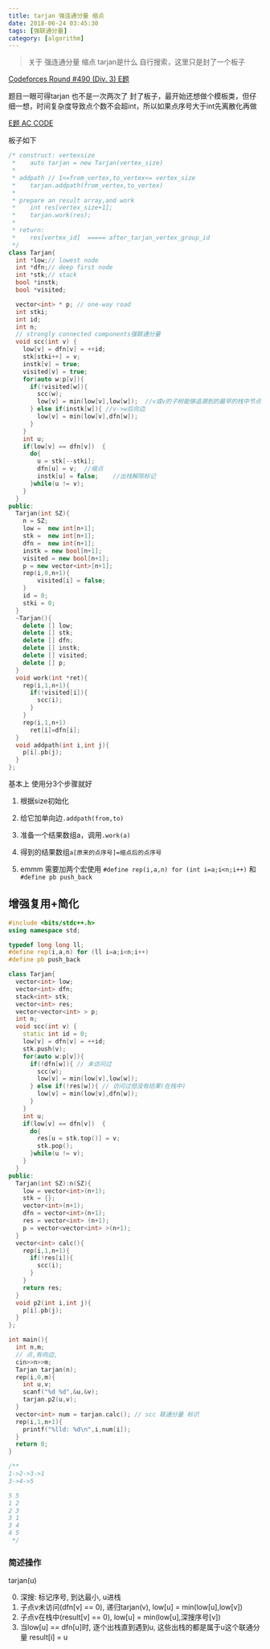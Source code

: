 ```yaml
---
title: tarjan 强连通分量 缩点
date: 2018-06-24 03:45:30
tags: [强联通分量]
category: [algorithm]
---
```


> 关于 强连通分量 缩点 tarjan是什么 自行搜索，这里只是封了一个板子

[Codeforces Round #490 (Div. 3) E题](http://codeforces.com/contest/999/problem/E)

题目一眼可得tarjan 也不是一次两次了 封了板子，最开始还想做个模板类，但仔细一想，时间复杂度导致点个数不会超int，所以如果点序号大于int先离散化再做

[E题 AC CODE](http://codeforces.com/contest/999/submission/39589245)

板子如下

```c++
/* construct: vertexsize
 *    auto tarjan = new Tarjan(vertex_size)
 *
 * addpath // 1<=from_vertex,to_vertex<= vertex_size
 *    tarjan.addpath(from_vertex,to_vertex)
 *
 * prepare an result array,and work
 *    int res[vertex_size+1];
 *    tarjan.work(res);
 *
 * return:
 *    res[vertex_id]  ===== after_tarjan_vertex_group_id
 */
class Tarjan{
  int *low;// lowest node
  int *dfn;// deep first node
  int *stk;// stack
  bool *instk;
  bool *visited;

  vector<int> * p; // one-way road
  int stki;
  int id;
  int n;
  // strongly connected components强联通分量
  void scc(int v) {
    low[v] = dfn[v] = ++id;
    stk[stki++] = v;
    instk[v] = true;
    visited[v] = true;
    for(auto w:p[v]){
      if(!visited[w]){
        scc(w);
        low[v] = min(low[v],low[w]);  //v或v的子树能够追溯到的最早的栈中节点的次序编号
      } else if(instk[w]){ //v->w后向边
        low[v] = min(low[v],dfn[w]);
      }
    }
    int u;
    if(low[v] == dfn[v])  {
      do{
        u = stk[--stki];
        dfn[u] = v;  //缩点
        instk[u] = false;    //出栈解除标记
      }while(u != v);
    }
  }
public:
  Tarjan(int SZ){
    n = SZ;
    low =  new int[n+1];
    stk =  new int[n+1];
    dfn =  new int[n+1];
    instk = new bool[n+1];
    visited = new bool[n+1];
    p = new vector<int>[n+1];
    rep(i,0,n+1){
        visited[i] = false;
    }
    id = 0;
    stki = 0;
  }
  ~Tarjan(){
    delete [] low;
    delete [] stk;
    delete [] dfn;
    delete [] instk;
    delete [] visited;
    delete [] p;
  }
  void work(int *ret){
    rep(i,1,n+1){
      if(!visited[i]){
        scc(i);
      }
    }
    rep(i,1,n+1)
      ret[i]=dfn[i];
  }
  void addpath(int i,int j){
    p[i].pb(j);
  }
};
```

基本上 使用分3个步骤就好

1. 根据size初始化
2. 给它加单向边`.addpath(from,to)`
3. 准备一个结果数组a，调用`.work(a)`
4. 得到的结果数组`a[原来的点序号]=缩点后的点序号`

5. emmm 需要加两个宏使用 `#define rep(i,a,n) for (int i=a;i<n;i++)` 和 `#define pb push_back`

## 增强复用+简化

```cpp
#include <bits/stdc++.h>
using namespace std;

typedef long long ll;
#define rep(i,a,n) for (ll i=a;i<n;i++)
#define pb push_back

class Tarjan{
  vector<int> low;
  vector<int> dfn;
  stack<int> stk;
  vector<int> res;
  vector<vector<int> > p;
  int n;
  void scc(int v) {
    static int id = 0;
    low[v] = dfn[v] = ++id;
    stk.push(v);
    for(auto w:p[v]){
      if(!dfn[w]){ // 未访问过
        scc(w);
        low[v] = min(low[v],low[w]);
      } else if(!res[w]){ // 访问过但没有结果(在栈中)
        low[v] = min(low[v],dfn[w]);
      }
    }
    int u;
    if(low[v] == dfn[v])  {
      do{
        res[u = stk.top()] = v;
        stk.pop();
      }while(u != v);
    }
  }
public:
  Tarjan(int SZ):n(SZ){
    low = vector<int>(n+1);
    stk = {};
    vector<int>(n+1);
    dfn = vector<int>(n+1);
    res = vector<int> (n+1);
    p = vector<vector<int> >(n+1);
  }
  vector<int> calc(){
    rep(i,1,n+1){
      if(!res[i]){
        scc(i);
      }
    }
    return res;
  }
  void p2(int i,int j){
    p[i].pb(j);
  }
};

int main(){
  int n,m;
  // 点,有向边,
  cin>>n>>m;
  Tarjan tarjan(n);
  rep(i,0,m){
    int u,v;
    scanf("%d %d",&u,&v);
    tarjan.p2(u,v);
  }
  vector<int> num = tarjan.calc(); // scc 联通分量 标识
  rep(i,1,n+1){
    printf("%lld: %d\n",i,num[i]);
  }
  return 0;
}

/**
1->2->3->1
3->4->5

5 5
1 2
2 3
3 1
3 4
4 5
 */
```


### 简述操作

tarjan(u)

0. 深搜: 标记序号, 到达最小, u进栈
1. 子点v未访问(dfn[v] == 0), 递归tarjan(v), low[u] = min(low[u],low[v])
2. 子点v在栈中(result[v] == 0), low[u] = min(low[u],深搜序号[v])
3. 当low[u] == dfn[u]时, 逐个出栈直到遇到u, 这些出栈的都是属于u这个联通分量 result[i] = u



